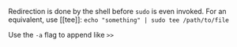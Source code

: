 Redirection is done by the shell before `sudo` is even invoked. For an equivalent, use [[tee]]:
`echo "something" | sudo tee /path/to/file`

Use the `-a` flag to append like `>>`
